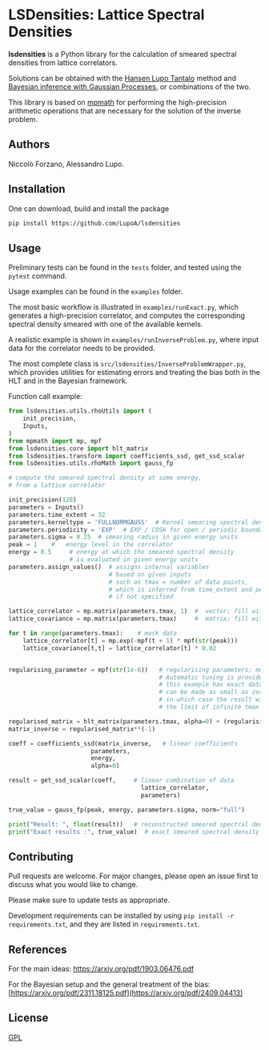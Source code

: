 # LSDensities: Lattice Spectral Densities


**lsdensities** is a Python library for the calculation of
smeared spectral densities from lattice correlators.

Solutions can be obtained with the
<a href="https://arxiv.org/pdf/1903.06476.pdf">Hansen Lupo Tantalo</a> method
and <a href="https://arxiv.org/pdf/2311.18125.pdf">
Bayesian inference with Gaussian Processes</a>, or combinations of the two.

This library is based on <a href="https://mpmath.org/">mpmath</a>
for performing the high-precision arithmetic operations that are necessary
for the solution of the inverse problem.


## Authors

Niccolò Forzano, Alessandro Lupo.

## Installation

One can download, build and install the package

```bash
pip install https://github.com/LupoA/lsdensities
```

## Usage

Preliminary tests can be found in the ``tests`` folder, and tested using the ``pytest`` command.

Usage examples can be found in the ``examples`` folder.

The most basic workflow is illustrated in `examples/runExact.py`,
which generates a high-precision correlator, and computes the corresponding spectral density smeared with one of the
available kernels.

A realistic example is shown in ```examples/runInverseProblem.py```, where input data for the correlator
needs to be provided.

The most complete class is `src/lsdensities/InverseProblemWrapper.py`, which
provides utilities for estimating errors and treating
the bias both in the HLT and in the Bayesian framework.

Function call example:

```python
from lsdensities.utils.rhoUtils import (
    init_precision,
    Inputs,
)
from mpmath import mp, mpf
from lsdensities.core import hlt_matrix
from lsdensities.transform import coefficients_ssd, get_ssd_scalar
from lsdensities.utils.rhoMath import gauss_fp

# compute the smeared spectral density at some energy,
# from a lattice correlator

init_precision(128)
parameters = Inputs()
parameters.time_extent = 32
parameters.kerneltype = 'FULLNORMGAUSS'  # Kernel smearing spectral density
parameters.periodicity = 'EXP'  # EXP / COSH for open / periodic boundary conditions
parameters.sigma = 0.25  # smearing radius in given energy units
peak = 1    #   energy level in the correlator
energy = 0.5     # energy at which the smeared spectral density
                 # is evaluated in given energy units
parameters.assign_values()  # assigns internal variables
                            # based on given inputs
                            # such as tmax = number of data points,
                            # which is inferred from time_extent and periodicity,
                            # if not specified

lattice_correlator = mp.matrix(parameters.tmax, 1)  #  vector; fill with lattice data
lattice_covariance = mp.matrix(parameters.tmax)     #  matrix; fill with data covariance

for t in range(parameters.tmax):    # mock data
    lattice_correlator[t] = mp.exp(-mpf(t + 1) * mpf(str(peak)))
    lattice_covariance[t,t] = lattice_correlator[t] * 0.02


regularising_parameter = mpf(str(1e-6))   # regularising parameters; must be tuned.
                                          # Automatic tuning is provided in InverseProblemWrapper.py
                                          # this example has exact data, so the parameters
                                          # can be made as small as zero,
                                          # in which case the result will be exact in
                                          # the limit of infinite tmax

regularised_matrix = hlt_matrix(parameters.tmax, alpha=0) + (regularising_parameter * lattice_covariance)
matrix_inverse = regularised_matrix**(-1)

coeff = coefficients_ssd(matrix_inverse,   # linear coefficients
                       parameters,
                       energy,
                       alpha=0)

result = get_ssd_scalar(coeff,     # linear combination of data
                                     lattice_correlator,
                                     parameters)

true_value = gauss_fp(peak, energy, parameters.sigma, norm="full")

print("Result: ", float(result))   # reconstructed smeared spectral density at E = energy
print("Exact results :", true_value)  # exact smeared spectral density at E = energy
```

## Contributing

Pull requests are welcome. For major changes, please open an issue first
to discuss what you would like to change.

Please make sure to update tests as appropriate.

Development requirements can be installed by using ``pip install -r requirements.txt``, and they are listed in ``requirements.txt``.

## References
For the main ideas: https://arxiv.org/pdf/1903.06476.pdf

For the Bayesian setup and the general treatment of the bias: [https://arxiv.org/pdf/2311.18125.pdf](https://arxiv.org/pdf/2409.04413)

## License

[GPL](https://choosealicense.com/licenses/gpl-3.0/)
